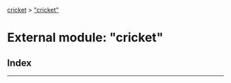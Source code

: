 [cricket](../README.md) > ["cricket"](../modules/_cricket_.md)

# External module: "cricket"

## Index

---

